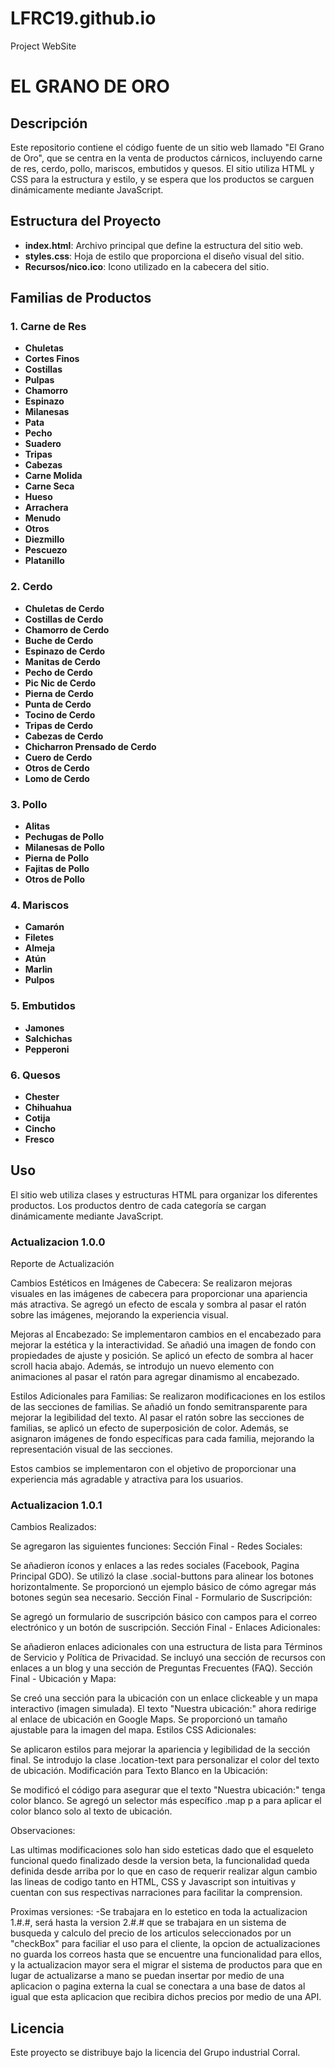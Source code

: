 # LFRC19.github.io
Project WebSite
# EL GRANO DE ORO

## Descripción
Este repositorio contiene el código fuente de un sitio web llamado "El Grano de Oro", que se centra en la venta de productos cárnicos, incluyendo carne de res, cerdo, pollo, mariscos, embutidos y quesos. El sitio utiliza HTML y CSS para la estructura y estilo, y se espera que los productos se carguen dinámicamente mediante JavaScript.

## Estructura del Proyecto
- **index.html**: Archivo principal que define la estructura del sitio web.
- **styles.css**: Hoja de estilo que proporciona el diseño visual del sitio.
- **Recursos/nico.ico**: Icono utilizado en la cabecera del sitio.

## Familias de Productos
### 1. Carne de Res
   - **Chuletas**
   - **Cortes Finos**
   - **Costillas**
   - **Pulpas**
   - **Chamorro**
   - **Espinazo**
   - **Milanesas**
   - **Pata**
   - **Pecho**
   - **Suadero**
   - **Tripas**
   - **Cabezas**
   - **Carne Molida**
   - **Carne Seca**
   - **Hueso**
   - **Arrachera**
   - **Menudo**
   - **Otros**
   - **Diezmillo**
   - **Pescuezo**
   - **Platanillo**
   
### 2. Cerdo
   - **Chuletas de Cerdo**
   - **Costillas de Cerdo**
   - **Chamorro de Cerdo**
   - **Buche de Cerdo**
   - **Espinazo de Cerdo**
   - **Manitas de Cerdo**
   - **Pecho de Cerdo**
   - **Pic Nic de Cerdo**
   - **Pierna de Cerdo**
   - **Punta de Cerdo**
   - **Tocino de Cerdo**
   - **Tripas de Cerdo**
   - **Cabezas de Cerdo**
   - **Chicharron Prensado de Cerdo**
   - **Cuero de Cerdo**
   - **Otros de Cerdo**
   - **Lomo de Cerdo**
   
### 3. Pollo
   - **Alitas**
   - **Pechugas de Pollo**
   - **Milanesas de Pollo**
   - **Pierna de Pollo**
   - **Fajitas de Pollo**
   - **Otros de Pollo**
   
### 4. Mariscos
   - **Camarón**
   - **Filetes**
   - **Almeja**
   - **Atún**
   - **Marlin**
   - **Pulpos**
   
### 5. Embutidos
   - **Jamones**
   - **Salchichas**
   - **Pepperoni**
   
### 6. Quesos
   - **Chester**
   - **Chihuahua**
   - **Cotija**
   - **Cincho**
   - **Fresco**

## Uso
El sitio web utiliza clases y estructuras HTML para organizar los diferentes productos. Los productos dentro de cada categoría se cargan dinámicamente mediante JavaScript.

### Actualizacion 1.0.0
Reporte de Actualización

Cambios Estéticos en Imágenes de Cabecera:
Se realizaron mejoras visuales en las imágenes de cabecera para proporcionar una apariencia más atractiva. Se agregó un efecto de escala y sombra al pasar el ratón sobre las imágenes, mejorando la experiencia visual.

Mejoras al Encabezado:
Se implementaron cambios en el encabezado para mejorar la estética y la interactividad. Se añadió una imagen de fondo con propiedades de ajuste y posición. Se aplicó un efecto de sombra al hacer scroll hacia abajo. Además, se introdujo un nuevo elemento con animaciones al pasar el ratón para agregar dinamismo al encabezado.

Estilos Adicionales para Familias:
Se realizaron modificaciones en los estilos de las secciones de familias. Se añadió un fondo semitransparente para mejorar la legibilidad del texto. Al pasar el ratón sobre las secciones de familias, se aplicó un efecto de superposición de color. Además, se asignaron imágenes de fondo específicas para cada familia, mejorando la representación visual de las secciones.

Estos cambios se implementaron con el objetivo de proporcionar una experiencia más agradable y atractiva para los usuarios.

### Actualizacion 1.0.1
Cambios Realizados:

Se agregaron las siguientes funciones:
Sección Final - Redes Sociales:

Se añadieron íconos y enlaces a las redes sociales (Facebook, Pagina Principal GDO).
Se utilizó la clase .social-buttons para alinear los botones horizontalmente.
Se proporcionó un ejemplo básico de cómo agregar más botones según sea necesario.
Sección Final - Formulario de Suscripción:

Se agregó un formulario de suscripción básico con campos para el correo electrónico y un botón de suscripción.
Sección Final - Enlaces Adicionales:

Se añadieron enlaces adicionales con una estructura de lista para Términos de Servicio y Política de Privacidad.
Se incluyó una sección de recursos con enlaces a un blog y una sección de Preguntas Frecuentes (FAQ).
Sección Final - Ubicación y Mapa:

Se creó una sección para la ubicación con un enlace clickeable y un mapa interactivo (imagen simulada).
El texto "Nuestra ubicación:" ahora redirige al enlace de ubicación en Google Maps.
Se proporcionó un tamaño ajustable para la imagen del mapa.
Estilos CSS Adicionales:

Se aplicaron estilos para mejorar la apariencia y legibilidad de la sección final.
Se introdujo la clase .location-text para personalizar el color del texto de ubicación.
Modificación para Texto Blanco en la Ubicación:

Se modificó el código para asegurar que el texto "Nuestra ubicación:" tenga color blanco.
Se agregó un selector más específico .map p a para aplicar el color blanco solo al texto de ubicación.

Observaciones:

Las ultimas modificaciones solo han sido esteticas dado que el esqueleto funcional quedo finalizado desde la version beta, la funcionalidad queda definida desde arriba por lo que en caso de requerir realizar algun cambio las lineas de codigo tanto en HTML, CSS y Javascript son intuitivas y cuentan con sus respectivas narraciones para facilitar la comprension.

Proximas versiones:
-Se trabajara en lo estetico en toda la actualizacion 1.#.#, será hasta la version 2.#.# que se trabajara en un sistema de busqueda y calculo del precio de los articulos seleccionados por un "checkBox" para faciliar el uso para el cliente, la opcion de actualizaciones no guarda los correos hasta que se encuentre una funcionalidad para ellos, y la actualizacion mayor sera el migrar el sistema de productos para que en lugar de actualizarse a mano se puedan insertar por medio de una aplicacion o pagina externa la cual se conectara a una base de datos al igual que esta aplicacion que recibira dichos precios por medio de una API.



## Licencia
Este proyecto se distribuye bajo la licencia del Grupo industrial Corral.
